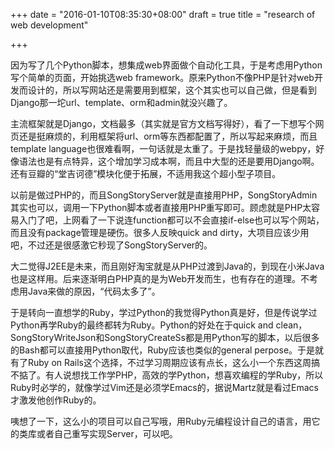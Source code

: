 +++
date = "2016-01-10T08:35:30+08:00"
draft = true
title = "research of web development"

+++



因为写了几个Python脚本，想集成web界面做个自动化工具，于是考虑用Python写个简单的页面，开始挑选web framework。原来Python不像PHP是针对web开发而设计的，所以写网站还是需要用到框架，这个其实也可以自己做，但是看到Django那一坨url、template、orm和admin就没兴趣了。

主流框架就是Django，文档最多（其实就是官方文档写得好），看了一下想写个网页还是挺麻烦的，利用框架将url、orm等东西都配置了，所以写起来麻烦，而且template language也很难看啊，一句话就是太重了。于是找轻量级的webpy，好像语法也是有点特异，这个增加学习成本啊，而且中大型的还是要用Django啊。还有豆瓣的“堂吉诃德”模块化便于拓展，不适用我这个超小型子项目。

以前是做过PHP的，而且SongStoryServer就是直接用PHP，SongStoryAdmin其实也可以，调用一下Python脚本或者直接用PHP重写即可。顾虑就是PHP太容易入门了吧，上网看了一下说连function都可以不会直接if-else也可以写个网站，而且没有package管理是硬伤。很多人反映quick and dirty，大项目应该少用吧，不过还是很感激它秒现了SongStoryServer的。

大二觉得J2EE是未来，而且刚好淘宝就是从PHP过渡到Java的，到现在小米Java也是这样用。后来逐渐明白PHP真的是为Web开发而生，也有存在的道理。不考虑用Java来做的原因，“代码太多了”。

于是转向一直想学的Ruby，学过Python的我觉得Python真是好，但是传说学过Python再学Ruby的最终都转为Ruby。Python的好处在于quick and clean，SongStoryWriteJson和SongStoryCreateSs都是用Python写的脚本，以后很多的Bash都可以直接用Python取代，Ruby应该也类似的general perpose。于是就有了Ruby on Rails这个选择，不过学习周期应该有点长，这么小一个东西这周搞不掂了。有人说想找工作学PHP，高效的学Python，想喜欢编程的学Ruby，所以Ruby时必学的，就像学过Vim还是必须学Emacs的，据说Martz就是看过Emacs才激发他创作Ruby的。

咦想了一下，这么小的项目可以自己写哦，用Ruby元编程设计自己的语言，用它的类库或者自己重写实现Server，可以吧。
